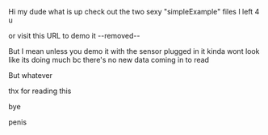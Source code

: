Hi my dude what is up check out the two sexy "simpleExample" files I left 4 u

or visit this URL to demo it
--removed--

But I mean unless you demo it with the sensor plugged in it kinda wont look like its doing much bc there's no new data coming in to read

But whatever

thx for reading this







bye








penis

